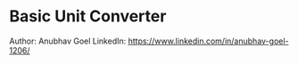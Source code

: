# Basic Unit Converter
Author: Anubhav Goel
LinkedIn: https://www.linkedin.com/in/anubhav-goel-1206/
